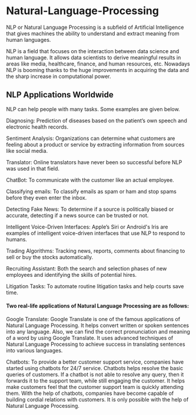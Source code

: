 # Natural-Language-Processing

<p/>NLP or Natural Language Processing is a subfield of Artificial Intelligence that gives machines the ability to understand and extract meaning from human languages. <p/>
<p/>NLP is a field that focuses on the interaction between data science and human language. It allows data scientists to derive meaningful results in areas like media, healthcare, finance, and human resources, etc. Nowadays NLP is booming thanks to the huge improvements in acquiring the data and the sharp increase in computational power.<p/>
<h2/>NLP Applications Worldwide</h2>
NLP can help people with many tasks. Some examples are given below.

<p/>Diagnosing: Prediction of diseases based on the patient’s own speech and electronic health records.</p>
<p/>Sentiment Analysis: Organizations can determine what customers are feeling about a product or service by extracting information from sources like social media.</p>
<p/>Translator: Online translators have never been so successful before NLP was used in that field. </p>
<p/>ChatBot: To communicate with the customer like an actual employee.</p>
<p/>Classifying emails:  To classify emails as spam or ham and stop spams before they even enter the inbox.</p>
<p/>Detecting Fake News: To determine if a source is politically biased or accurate, detecting if a news source can be trusted or not.</p>
<p/>Intelligent Voice-Driven Interfaces: Apple’s Siri or Android's Iris are examples of intelligent voice-driven interfaces that use NLP to respond to humans.</p>
<p/>Trading Algorithms: Tracking news, reports, comments about financing to sell or buy the stocks automatically.</p>
<p/>Recruiting Assistant: Both the search and selection phases of new employees and identifying the skills of potential hires.</p>
<p/>Litigation Tasks: To automate routine litigation tasks and help courts save time.</p>
<h4/>Two real-life applications of Natural Language Processing are as follows:</h4>
<p/>Google Translate: Google Translate is one of the famous applications of Natural Language Processing. It helps convert written or spoken sentences into any language. Also, we can find the correct pronunciation and meaning of a word by using Google Translate. It uses advanced techniques of Natural Language Processing to achieve success in translating sentences into various languages.</p>


<p/>Chatbots: To provide a better customer support service, companies have started using chatbots for 24/7 service. Chatbots helps resolve the basic queries of customers. If a chatbot is not able to resolve any query, then it forwards it to the support team, while still engaging the customer. It helps make customers feel that the customer support team is quickly attending them. With the help of chatbots, companies have become capable of building cordial relations with customers. It is only possible with the help of Natural Language Processing.</p>



